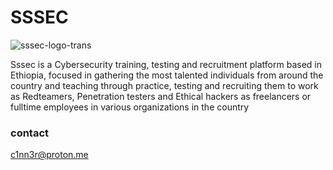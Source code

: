 # SSSEC 
![sssec-logo-trans](https://user-images.githubusercontent.com/119784145/206855826-a615b80e-b551-4bd8-ad10-10d3e11cf3cf.png)


Sssec is a Cybersecurity training, testing and recruitment platform based in Ethiopia, focused in 
gathering the most talented individuals from around the country and teaching through practice, testing 
and recruiting them to work as Redteamers, Penetration testers and Ethical hackers as freelancers or fulltime employees in various organizations in the country

### contact 
c1nn3r@proton.me

